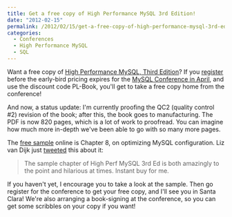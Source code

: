 ```yaml
---
title: Get a free copy of High Performance MySQL 3rd Edition!
date: "2012-02-15"
permalink: /2012/02/15/get-a-free-copy-of-high-performance-mysql-3rd-edition/
categories:
  - Conferences
  - High Performance MySQL
  - SQL
---
```

Want a free copy of [High Performance MySQL, Third Edition][1]? If you [register][2] before the early-bird pricing expires for the [MySQL Conference in April][3], and use the discount code PL-Book, you'll get to take a free copy home from the conference!

And now, a status update: I'm currently proofing the QC2 (quality control #2) revision of the book; after this, the book goes to manufacturing. The PDF is now 820 pages, which is a lot of work to proofread. You can imagine how much more in-depth we've been able to go with so many more pages.

The [free sample][4] online is Chapter 8, on optimizing MySQL configuration. Liz van Dijk just [tweeted][5] this about it:

> The sample chapter of High Perf MySQL 3rd Ed is both amazingly to the point and hilarious at times. Instant buy for me.

If you haven't yet, I encourage you to take a look at the sample. Then go register for the conference to get your free copy, and I'll see you in Santa Clara! We're also arranging a book-signing at the conference, so you can get some scribbles on your copy if you want!

 [1]: http://www.amazon.com/High-Performance-MySQL-Optimization-Replication/dp/1449314287/?tag=xaprb-20
 [2]: http://perconalive-mysql-conference-expo-2012.eventbrite.com/
 [3]: http://www.percona.com/live/mysql-conference-2012/
 [4]: http://www.highperfmysql.com/sample-chapter/
 [5]: https://twitter.com/#!/lizztheblizz/status/169805049403424768
